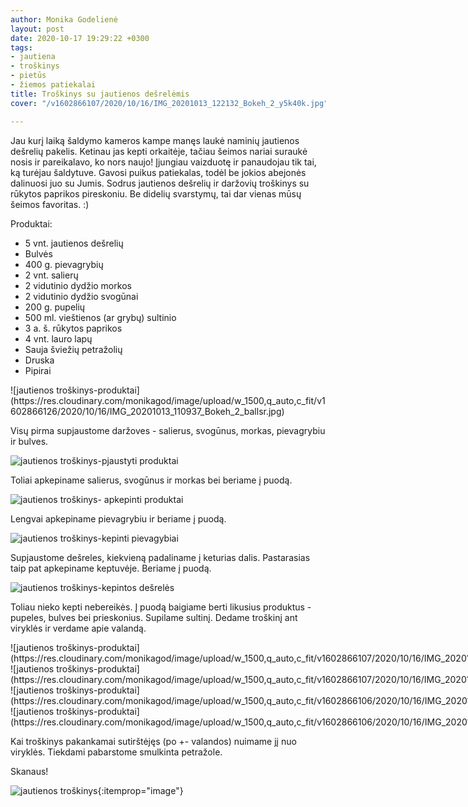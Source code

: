 ```yaml
---
author: Monika Godelienė
layout: post
date: 2020-10-17 19:29:22 +0300
tags:
- jautiena
- troškinys
- pietūs
- žiemos patiekalai
title: Troškinys su jautienos dešrelėmis
cover: "/v1602866107/2020/10/16/IMG_20201013_122132_Bokeh_2_y5k40k.jpg"

---
```

Jau kurį laiką šaldymo kameros kampe manęs laukė naminių jautienos dešrelių pakelis. Ketinau jas kepti orkaitėje, tačiau šeimos nariai suraukė nosis ir pareikalavo, ko nors naujo! Įjungiau vaizduotę ir panaudojau tik tai, ką turėjau šaldytuve. Gavosi puikus patiekalas, todėl be jokios abejonės dalinuosi juo su Jumis. Sodrus jautienos dešrelių ir daržovių troškinys su rūkytos paprikos pireskoniu. Be didelių svarstymų, tai dar vienas mūsų šeimos favoritas. :)

Produktai:

* <span itemprop="recipeIngredient">5 vnt. jautienos dešrelių</span>
* <span itemprop="recipeIngredient">Bulvės</span>
* <span itemprop="recipeIngredient">400 g. pievagrybių</span>
* <span itemprop="recipeIngredient">2 vnt. salierų</span>
* <span itemprop="recipeIngredient">2 vidutinio dydžio morkos</span>
* <span itemprop="recipeIngredient">2 vidutinio dydžio svogūnai</span>
* <span itemprop="recipeIngredient">200 g. pupelių</span>
* <span itemprop="recipeIngredient">500 ml. vieštienos (ar grybų) sultinio</span>
* <span itemprop="recipeIngredient">3 a. š. rūkytos paprikos</span>
* <span itemprop="recipeIngredient">4 vnt. lauro lapų</span>
* <span itemprop="recipeIngredient">Sauja šviežių petražolių</span>
* <span itemprop="recipeIngredient">Druska</span>
* <span itemprop="recipeIngredient">Pipirai</span>

<div itemprop="recipeInstructions" markdown="1">
![jautienos troškinys-produktai](https://res.cloudinary.com/monikagod/image/upload/w_1500,q_auto,c_fit/v1602866126/2020/10/16/IMG_20201013_110937_Bokeh_2_ballsr.jpg) 
 
Visų pirma supjaustome daržoves - salierus, svogūnus, morkas, pievagrybiu ir bulves.  
  
![jautienos troškinys-pjaustyti produktai](https://res.cloudinary.com/monikagod/image/upload/w_1500,q_auto,c_fit/v1602866126/2020/10/16/IMG_20201013_111834_Bokeh_2_dx9tnw.jpg)  
  
Toliai apkepiname salierus, svogūnus ir morkas bei beriame į puodą.  
  
![jautienos troškinys- apkepinti produktai](https://res.cloudinary.com/monikagod/image/upload/w_1500,q_auto,c_fit/v1602866126/2020/10/16/IMG_20201013_112939_Bokeh_3_qcs4yv.jpg) 
 
Lengvai apkepiname pievagrybiu ir beriame į puodą.  
  
![jautienos troškinys-kepinti pievagybiai](https://res.cloudinary.com/monikagod/image/upload/w_1500,q_auto,c_fit/v1602866126/2020/10/16/IMG_20201013_113304_Bokeh_2_hqdgty.jpg)  
  
Supjaustome dešreles, kiekvieną padaliname į keturias dalis. Pastarasias taip pat apkepiname keptuvėje. Beriame į puodą.  
  
![jautienos troškinys-kepintos dešrelės](https://res.cloudinary.com/monikagod/image/upload/w_1500,q_auto,c_fit/v1602866108/2020/10/16/IMG_20201013_113702_Bokeh_2_pgw2bf.jpg)  
  
Toliau nieko kepti nebereikės. Į puodą baigiame berti likusius produktus - pupeles, bulves bei prieskonius. Supilame sultinį. Dedame troškinį ant viryklės ir verdame apie valandą. 

<div class="row">
<div class="six columns" markdown="1">
![jautienos troškinys-produktai](https://res.cloudinary.com/monikagod/image/upload/w_1500,q_auto,c_fit/v1602866107/2020/10/16/IMG_20201013_113738_Bokeh_2_qeqdkz.jpg)
</div>
<div class="six columns" markdown="1">
![jautienos troškinys-produktai](https://res.cloudinary.com/monikagod/image/upload/w_1500,q_auto,c_fit/v1602866107/2020/10/16/IMG_20201013_113755_Bokeh_2_q8gr11.jpg)
</div>
</div>

<div class="row">
<div class="six columns" markdown="1">
![jautienos troškinys-produktai](https://res.cloudinary.com/monikagod/image/upload/w_1500,q_auto,c_fit/v1602866106/2020/10/16/IMG_20201013_113834_Bokeh_2_rmp1gj.jpg)
</div>
<div class="six columns" markdown="1">
![jautienos troškinys-produktai](https://res.cloudinary.com/monikagod/image/upload/w_1500,q_auto,c_fit/v1602866106/2020/10/16/IMG_20201013_113900_Bokeh_2_tk1eke.jpg)
</div>
</div>
  
Kai troškinys pakankamai sutirštėjęs (po +- valandos) nuimame jį nuo viryklės. Tiekdami pabarstome smulkinta petražole.  
</div> 
 
Skanaus!  
  
![jautienos troškinys](https://res.cloudinary.com/monikagod/image/upload/w_1500,q_auto,c_fit/v1602866107/2020/10/16/IMG_20201013_122132_Bokeh_2_y5k40k.jpg){:itemprop="image"}